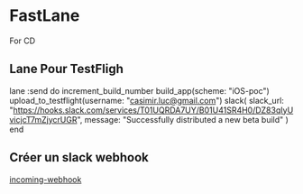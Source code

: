 #  FastLane

For CD

## Lane Pour TestFligh

lane :send do
    increment_build_number
      build_app(scheme: "iOS-poc")
      upload_to_testflight(username: "casimir.luc@gmail.com")
    slack(
        slack_url: "https://hooks.slack.com/services/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",
        message: "Successfully distributed a new beta build"
    )
end

## Créer un slack webhook

[incoming-webhook](https://arc-n5t2218.slack.com/apps/new/A0F7XDUAZ-incoming-webhooks)
